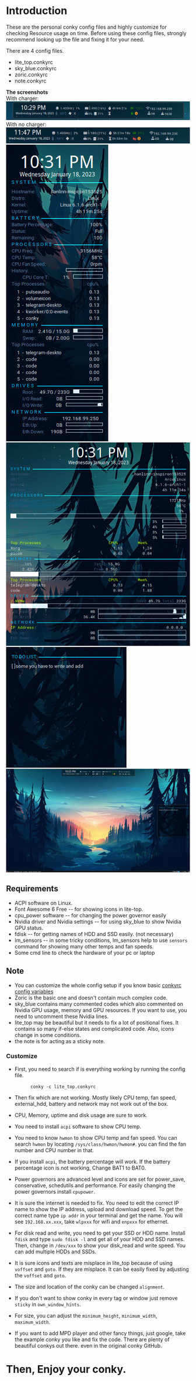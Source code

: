 # Introduction
These are the personal conky config files and highly customize for checking Resource usage on time. Before using these config files, strongly recommend looking up the file and fixing it for your need.

There are 4 config files.
* lite_top.conkyrc 
* sky_blue.conkyrc
* zoric.conkyrc
* note.conkyrc 

**The screenshots**  
With charger: ![lite_top](screenshot/lite_top.png)  
With no charger: ![unplug](screenshot/unplug.png)  
![sky_blue](screenshot/sky_blue.png)
![zoric](screenshot/zoric.png)  
![note](screenshot/note.png)  
![The whole](screenshot/whole.png)  

## Requirements
* ACPI software on Linux.
* Font Awesome 6 Free -- for showing icons in lite-top.
* cpu_power software -- for changing the power governor easily
* Nvidia driver and Nvidia settings -- for using sky_blue to show Nvidia GPU status.
* fdisk -- for getting names of HDD and SSD easily. (not necessary)
* lm_sensors -- in some tricky conditions, lm_sensors help to use `sensors` command for showing many other temps and fan speeds.
* Some cmd line to check the hardware of your pc or laptop

## Note
* You can customize the whole config setup if you know basic [conkyrc config variables](https://conky.sourceforge.net/variables.html)
* Zoric is the basic one and doesn't contain much complex code.
* sky_blue contains many commented codes which also commented on Nvidia GPU usage, memory and GPU resources. If you want to use, you need to uncomment these Nvidia lines.
* lite_top may be beautiful but it needs to fix a lot of positional fixes. It contains so many if-else states and complicated code. Also, icons change in some conditions.
* the note is for acting as a sticky note. 

### Customize
* First, you need to search if is everything working by running the config file.

            conky -c lite_top.conkyrc
* Then fix which are not working. Mostly likely CPU temp, fan speed, external_hdd, battery and network may not work out of the box. 
* CPU, Memory, uptime and disk usage are sure to work. 
* You need to install `acpi` software to show CPU temp.   
* You need to know `hwmon` to show CPU temp and fan speed. You can search `hwmon` by locating `/sys/class/hwmon/hwmon#`. you can find the fan number and CPU number in that.   
* If you install `acpi`, the battery percentage will work. If the battery percentage icon is not working, Change BAT1 to BAT0. 
* Power governors are advanced level and icons are set for power_save, conservative, schedutils and performance. For easily changing the power governors install `cpupower`.  
* It is sure the internet is needed to fix. You need to edit the correct IP name to show the IP address, upload and download speed. To get the correct name type `ip addr` in your terminal and get the name. You will see `192.168.xx.xxx`, take `wlpxxx` for wifi and `enpxxx` for ethernet. 
* For disk read and write, you need to get your SSD or HDD name. Install `fdisk` and type `sudo fdisk -l` and get all of your HDD and SSD names. Then, change in `/dev/xxx` to show your disk_read and write speed. You can add multiple HDDs and SSDs.
* It is sure icons and texts are misplace in lite_top because of using `voffset` and `goto`. If they are misplace. It can be easily fixed by adjusting the `voffset` and `goto`. 
*  The size and location of the conky can be changed `alignment`. 
*  If you don't want to show conky in every tag or window just remove `sticky` in `own_window_hints`.
*  For size, you can adjust the `minimum_height`, `minimum_width`, `maximum_width`.
* If you want to add MPD player and other fancy things, just google, take the example conky you like and fix the code. There are plenty of beautiful conkys out there. even in the original conky GitHub. 
# Then, Enjoy your conky. 